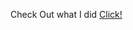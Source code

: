 
Check Out what I did [Click!](https://mr-barnes.github.io/Coursera-HTML-CSS-and-JavaScript-for-Web-Developers/Assignments/Module%202_Solution/index.html)
